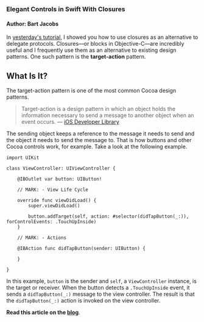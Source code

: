 ### Elegant Controls in Swift With Closures

#### Author: Bart Jacobs

In [yesterday's tutorial](https://cocoacasts.com/references-delegation-and-notifications/), I showed you how to use closures as an alternative to delegate protocols. Closures—or blocks in Objective-C—are incredibly useful and I frequently use them as an alternative to existing design patterns. One such pattern is the **target-action** pattern.

## What Is It?

The target-action pattern is one of the most common Cocoa design patterns.

> Target-action is a design pattern in which an object holds the information necessary to send a message to another object when an event occurs. — [iOS Developer Library](https://developer.apple.com/library/ios/documentation/General/Conceptual/Devpedia-CocoaApp/TargetAction.html)

The sending object keeps a reference to the message it needs to send and the object it needs to send the message to. That is how buttons and other Cocoa controls work, for example. Take a look at the following example.

```language-swift
import UIKit

class ViewController: UIViewController {

    @IBOutlet var button: UIButton!

    // MARK: - View Life Cycle

    override func viewDidLoad() {
        super.viewDidLoad()

        button.addTarget(self, action: #selector(didTapButton(_:)), forControlEvents: .TouchUpInside)
    }

    // MARK: - Actions

    @IBAction func didTapButton(sender: UIButton) {

    }

}
```

In this example, `button` is the sender and `self`, a `ViewController` instance, is the target or receiver. When the button detects a `.TouchUpInside` event, it sends a `didTapButton(_:)` message to the view controller. The result is that the `didTapButton(_:)` action is invoked on the view controller.

**Read this article on the [blog](https://cocoacasts.com/elegant-controls-in-swift-with-closures/)**.
